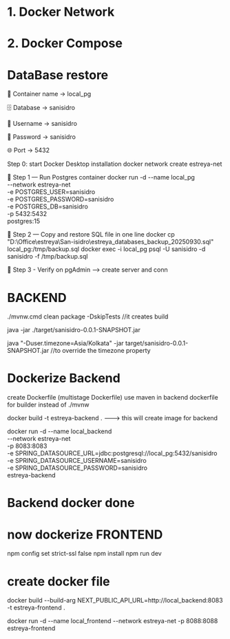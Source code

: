 # 1. Docker Network
# 2. Docker Compose


# DataBase restore

🐳 Container name → local_pg

🗄️ Database → sanisidro

👤 Username → sanisidro

🔐 Password → sanisidro

🌐 Port → 5432

   Step 0:  start Docker Desktop installation
            docker network create estreya-net

🧱 Step 1 — Run Postgres container
docker run -d --name local_pg \
  --network estreya-net \
  -e POSTGRES_USER=sanisidro \
  -e POSTGRES_PASSWORD=sanisidro \
  -e POSTGRES_DB=sanisidro \
  -p 5432:5432 \
  postgres:15

🧱 Step 2 — Copy and restore SQL file in one line
docker cp "D:\Office\estreya\San-isidro\estreya_databases_backup_20250930.sql" local_pg:/tmp/backup.sql
docker exec -i local_pg psql -U sanisidro -d sanisidro -f /tmp/backup.sql

🧱 Step 3 - Verify on pgAdmin --> create server and conn










# BACKEND

./mvnw.cmd clean package -DskipTests    //it creates build 

java -jar ./target/sanisidro-0.0.1-SNAPSHOT.jar  

java "-Duser.timezone=Asia/Kolkata" -jar target/sanisidro-0.0.1-SNAPSHOT.jar       //to override the timezone property

# Dockerize Backend 

create Dockerfile (multistage Dockerfile)
use maven in backend dockerfile for builder instead of ./mvnw

docker build -t estreya-backend .          --->  this will create image for backend 

<!-- docker run -d --name local_backend -p 8083:8083 -e SPRING_DATASOURCE_PASSWORD=sanisidro estreya-backend -->

docker run -d --name local_backend \
  --network estreya-net \
  -p 8083:8083 \
  -e SPRING_DATASOURCE_URL=jdbc:postgresql://local_pg:5432/sanisidro \
  -e SPRING_DATASOURCE_USERNAME=sanisidro \
  -e SPRING_DATASOURCE_PASSWORD=sanisidro \
  estreya-backend

# Backend docker done 










# now dockerize FRONTEND 

npm config set strict-ssl false
npm install
npm run dev

# create docker file 
docker build --build-arg NEXT_PUBLIC_API_URL=http://local_backend:8083 -t estreya-frontend .

docker run -d --name local_frontend --network estreya-net -p 8088:8088 estreya-frontend
